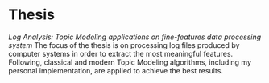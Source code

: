 # Thesis
*Log Analysis: Topic Modeling applications on fine-features data processing system*
The focus of the thesis is on processing log files produced by computer systems in order to extract the most meaningful features. Following, classical and modern
Topic Modeling algorithms, including my personal implementation, are applied to achieve the best results.
